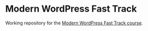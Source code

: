 # Modern WordPress Fast Track

Working repository for the [Modern WordPress Fast Track course](https://wpshout.com/wordpress-development-course/).